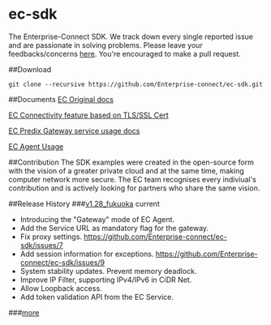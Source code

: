 # ec-sdk
The Enterprise-Connect SDK. We track down every single reported issue and are passionate in solving problems. Please leave your feedbacks/concerns [here](https://github.com/Enterprise-connect/ec-sdk/issues). You're encouraged to make a pull request.

##Download
```
git clone --recursive https://github.com/Enterprise-connect/ec-sdk.git
```
##Documents
[EC Original docs](README.origin.md)

[EC Connectivity feature based on TLS/SSL Cert](README.cert.md)

[EC Predix Gateway service usage docs](README.predix.service.md)

[EC Agent Usage](README_ecagent.md)

##Contribution
The SDK examples were created in the open-source form with the vision of a greater private cloud and at the same time, making computer network more secure. The EC team recognises every indiviual's contribution and is actively looking for partners who share the same vision.

##Release History
###[v1.28_fukuoka](https://github.com/Enterprise-connect/ec-sdk/releases) current
 - Introducing the "Gateway" mode of EC Agent.
 - Add the Service URL as mandatory flag for the gateway.
 - Fix proxy settings. https://github.com/Enterprise-connect/ec-sdk/issues/7
 - Add session information for exceptions. https://github.com/Enterprise-connect/ec-sdk/issues/9
 - System stability updates. Prevent memory deadlock.
 - Improve IP Filter, supporting IPv4/IPv6 in CiDR Net.
 - Allow Loopback access.
 - Add token validation API from the EC Service.
 
###[more](https://github.com/Enterprise-connect/ec-sdk/releases)
